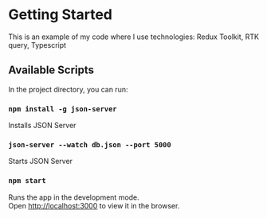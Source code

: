 # Getting Started

This is an example of my code where I use technologies: Redux Toolkit, RTK query, Typescript

## Available Scripts

In the project directory, you can run:

### `npm install -g json-server`

Installs JSON Server

### `json-server --watch db.json --port 5000`

Starts JSON Server

### `npm start`

Runs the app in the development mode.\
Open [http://localhost:3000](http://localhost:3000) to view it in the browser.
